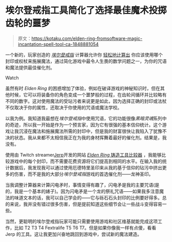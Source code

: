 # 埃尔登戒指工具简化了选择最佳魔术投掷齿轮的噩梦

> 原文：<https://kotaku.com/elden-ring-fromsoftware-magic-incantation-spell-tool-ca-1848881054>

一个新的，玩家创造的 [*埃尔登戒指*](https://kotaku.com/elden-ring-fromsoftware-review-hidetaka-miyazaki-dark-s-1848694257) 计算器允许你 [轻松地计算出](https://jerp.tv/eldenring/spelltools/) 你应该使用哪个封印或权杖来施展魔法，通过简化游戏中最令人生畏的数学问题之一，为你的咒语和魔法提供最佳催化剂。

Watch

虽然有时 *Elden Ring* 的困惑增加了体验，例如在破译游戏的神秘知识时，但在其他时候，它可以将装备你的角色变成一个噩梦般的过程，在齿轮间循环并比较略有不同的数字。这对使用魔法的受玷污者来说更是如此，因为选择正确的封印或法杖不仅取决于你的属性，还取决于你使用的咒语或魔法学校。

以我为例。我知道我最想在*埃尔登戒指*中使用咒语，它的功能很像*黑暗灵魂*系列中的奇迹，所以我一开始是作为一个预言家，因为它有很强的基本信仰统计。这个游戏让我沉浸在魔法和施展魔法所需的封印中，但是我的财富很快让我陷入了犹豫不决的状态。我从来都不太相信我正在为我的身材挥舞着最好的催化剂。结果是，我没有。

使用由 Twitch streamer[Jerp](https://jerp.tv/eldenring/spelltools/)开发的网站 [*Elden Ring* 铸造工具比较器](https://jerp.tv/eldenring/spelltools/) ，我能够比较游戏中的每个封印，而不需要花费资源将它们提高到相同的水平。在输入我的统计数据后，我发现我可以通过使用厄德特里圣印来从我的基于信仰的玷污中挤出更多的伤害，而不是我的大部分*埃尔登戒指*游戏的首选催化剂——龙神圣印。

当我调整计算器来计算闪电矛时，事情变得有趣了，闪电矛是我的主要咒语(是的，我是一个基本的婊子)。因为闪电矛是一个龙的祭礼咒语——如果我多注意魔法的味道文本的话，我可以自己学会的——它与砾石石头封印的比例要好得多。总的来说，我并没有错过很多伤害，但是提前知道这些细节会让一些战斗变得容易一些。

当然，更聪明的埃尔登戒指玩家可能只需要使用游戏和社区维基就能完成这项工作，比如 T2 T3 T4 Fextralife T5 T6 T7。但是如果你像我一样有点傻，看看 Jerp 的工具。这让我更加兴奋地跳回到游戏中，尝试新的魔法建造。
